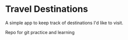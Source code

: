 # Travel Destinations

A simple app to keep track of destinations I'd like to visit.



Repo for git practice and learning

